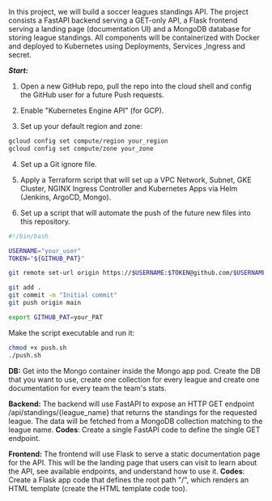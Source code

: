 In this project, we will build a soccer leagues standings API. 
The project consists a FastAPI backend serving a GET-only API, a Flask frontend serving a landing page (documentation UI) and a MongoDB database for storing league standings. 
All components will be containerized with Docker and deployed to Kubernetes using Deployments, Services ,Ingress and secret. 

***Start:***

1) Open a new GitHub repo, pull the repo into the cloud shell and config the GitHub user for a future Push requests.

2) Enable "Kubernetes Engine API" (for GCP).

3) Set up your default region and zone:
```bash
gcloud config set compute/region your_region
gcloud config set compute/zone your_zone
```
4) Set up a Git ignore file.

5) Apply a Terraform script that will set up a VPC Network, Subnet, GKE Cluster, NGINX Ingress Controller and Kubernetes Apps via Helm (Jenkins, ArgoCD, Mongo).

6) Set up a script that will automate the push of the future new files into this repository.
```bash
#!/bin/bash

USERNAME="your_user"
TOKEN="${GITHUB_PAT}"

git remote set-url origin https://$USERNAME:$TOKEN@github.com/$USERNAME/your_repo.git

git add .
git commit -m "Initial commit"
git push origin main
```
```bash
export GITHUB_PAT=your_PAT
```
Make the script executable and run it:
```bash
chmod +x push.sh
./push.sh
```

**DB:**
Get into the Mongo container inside the Mongo app pod.
Create the DB that you want to use, create one collection for every league and create one documentation for every team the team's stats.

**Backend:**
The backend will use FastAPI to expose an HTTP GET endpoint /api/standings/{league_name} that returns the standings for the requested league. The data will be fetched from a MongoDB collection matching to the league name.
**Codes**: Create a single FastAPI code to define the single GET endpoint.

**Frontend:**
The frontend will use Flask to serve a static documentation page for the API.
This will be the landing page that users can visit to learn about the API, see available endpoints, and understand how to use it.
**Codes**: Create a Flask app code that defines the root path "/", which renders an HTML template (create the HTML template code too).
